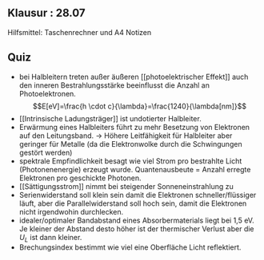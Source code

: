 ## Klausur : 28.07
Hilfsmittel: Taschenrechner und A4 Notizen

## Quiz
- bei Halbleitern treten außer äußeren [[photoelektrischer Effekt]] auch den inneren Bestrahlungsstärke beeinflusst die Anzahl an Photoelektronen.
$$E[eV]=\frac{h \cdot c}{\lambda}=\frac{1240}{\lambda[nm]}$$
- [[Intrinsische Ladungsträger]] ist undotierter Halbleiter.
- Erwärmung eines Halbleiters führt zu mehr Besetzung von Elektronen auf den Leitungsband. -> Höhere Leitfähigkeit für Halbleiter aber geringer für Metalle (da die Elektronwolke durch die Schwingungen gestört werden)
- spektrale Empfindlichkeit besagt wie viel Strom pro bestrahlte Licht (Photonenenergie) erzeugt wurde. Quantenausbeute = Anzahl erregte Elektronen pro geschickte Photonen.
- [[Sättigungsstrom]] nimmt bei steigender Sonneneinstrahlung zu
- Serienwiderstand soll klein sein damit die Elektronen schneller/flüssiger läuft, aber die Parallelwiderstand soll hoch sein, damit die Elektronen nicht irgendwohin durchlecken.
- idealer/optimaler Bandabstand eines Absorbermaterials liegt bei 1,5 eV. Je kleiner der Abstand desto höher ist der thermischer Verlust aber die $U_L$ ist dann kleiner.
- Brechungsindex bestimmt wie viel eine Oberfläche Licht reflektiert.